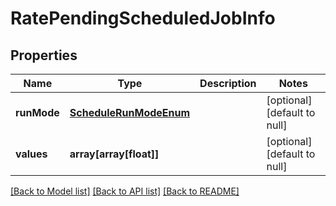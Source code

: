 # RatePendingScheduledJobInfo

## Properties
Name | Type | Description | Notes
------------ | ------------- | ------------- | -------------
**runMode** | [**ScheduleRunModeEnum**](ScheduleRunModeEnum.md) |  | [optional] [default to null]
**values** | **array[array[float]]** |  | [optional] [default to null]

[[Back to Model list]](../README.md#documentation-for-models) [[Back to API list]](../README.md#documentation-for-api-endpoints) [[Back to README]](../README.md)


